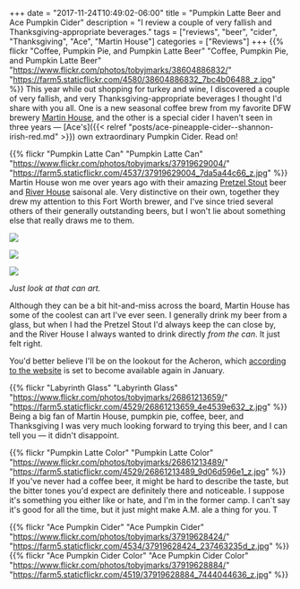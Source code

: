 +++
date = "2017-11-24T10:49:02-06:00"
title = "Pumpkin Latte Beer and Ace Pumpkin Cider"
description = "I review a couple of very fallish and Thanksgiving-appropriate beverages."
tags = ["reviews", "beer", "cider", "Thanksgiving", "Ace", "Martin House"]
categories = ["Reviews"]
+++
{{% flickr "Coffee, Pumpkin Pie, and Pumpkin Latte Beer"
           "Coffee, Pumpkin Pie, and Pumpkin Latte Beer"
           "https://www.flickr.com/photos/tobyjmarks/38604886832/"
           "https://farm5.staticflickr.com/4580/38604886832_7bc4b06488_z.jpg" %}}
This year while out shopping for turkey and wine, I discovered a couple of very fallish, and very Thanksgiving-appropriate beverages I thought I'd share with you all. One is a new seasonal coffee brew from my favorite DFW brewery [Martin House](http://martinhousebrewing.com/), and the other is a special cider I haven't seen in three years — [Ace's]({{< relref "posts/ace-pineapple-cider--shannon-irish-red.md" >}}) own extraordinary Pumpkin Cider. Read on!
<!--more-->

{{% flickr "Pumpkin Latte Can"
           "Pumpkin Latte Can"
           "https://www.flickr.com/photos/tobyjmarks/37919629004/"
           "https://farm5.staticflickr.com/4537/37919629004_7da5a44c66_z.jpg" %}}
Martin House won me over years ago with their amazing [Pretzel Stout](http://martinhousebrewing.com/the-beer/pretzel-stout/) beer and [River House](http://martinhousebrewing.com/the-beer/river-house/) saisonal ale. Very distinctive on their own, together they drew my attention to this Fort Worth brewer, and I've since tried several others of their generally outstanding beers, but I won't lie about something else that really draws me to them.

![](http://martinhousebrewing.com/wp-content/uploads/2014/01/THIS-ONE.png)

![](http://martinhousebrewing.com/wp-content/uploads/2014/01/Screen-Shot-2017-07-22-at-12.51.01-PM.png)

![](http://martinhousebrewing.com/wp-content/uploads/2016/09/Acheron-Art-Final-web.jpg)

_Just look at that can art._

Although they can be a bit hit-and-miss across the board, Martin House has some of the coolest can art I've ever seen. I generally drink my beer from a glass, but when I had the Pretzel Stout I'd always keep the can close by, and the River House I always wanted to drink directly *from the can*. It just felt right. 

You'd better believe I'll be on the lookout for the Acheron, which [according to the website](http://martinhousebrewing.com/the-beer/acheron/) is set to become available again in January. 
         
{{% flickr "Labyrinth Glass"
           "Labyrinth Glass"
           "https://www.flickr.com/photos/tobyjmarks/26861213659/"
           "https://farm5.staticflickr.com/4529/26861213659_4e4539e632_z.jpg" %}}
Being a big fan of Martin House, pumpkin pie, coffee, beer, and Thanksgiving I was very much looking forward to trying this beer, and I can tell you — it didn't disappoint.
           
{{% flickr "Pumpkin Latte Color"
           "Pumpkin Latte Color"
           "https://www.flickr.com/photos/tobyjmarks/26861213489/"
           "https://farm5.staticflickr.com/4529/26861213489_9d06d596e1_z.jpg" %}}
If you've never had a coffee beer, it might be hard to describe the taste, but the bitter tones you'd expect are definitely there and noticeable. I suppose it's something you either like or hate, and I'm in the former camp. I can't say it's good for all the time, but it just might make A.M. ale a thing for you. T
           
{{% flickr "Ace Pumpkin Cider"
           "Ace Pumpkin Cider"
           "https://www.flickr.com/photos/tobyjmarks/37919628424/"
           "https://farm5.staticflickr.com/4534/37919628424_237463235d_z.jpg" %}}
{{% flickr "Ace Pumpkin Cider Color"
           "Ace Pumpkin Cider Color"
           "https://www.flickr.com/photos/tobyjmarks/37919628884/"
           "https://farm5.staticflickr.com/4519/37919628884_7444044636_z.jpg" %}}

